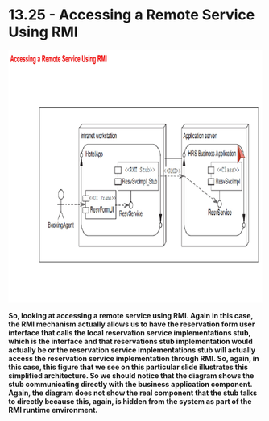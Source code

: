 # 13.25 - Accessing a Remote Service Using RMI

<img src="/images/13_25_01.jpg" width="800" height="500">

**So, looking at accessing a remote service using RMI. Again in this case, the RMI mechanism actually allows us to have the reservation form user interface that calls the local reservation service implementations stub, which is the interface and that reservations stub implementation would actually be or the reservation service implementations stub will actually access the reservation service implementation through RMI. So, again, in this case, this figure that we see on this particular slide illustrates this simplified architecture. So we should notice that the diagram shows the stub communicating directly with the business application component. Again, the diagram does not show the real component that the stub talks to directly because this, again, is hidden from the system as part of the RMI runtime environment.**